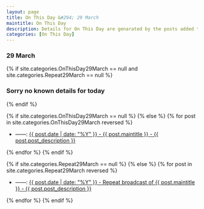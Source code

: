 ```yaml
---
layout: page
title: On This Day &#294; 29 March
maintitle: On This Day
description: Details for On This Day are genarated by the posts added to the website so the content is subject to changes/updates over time.
categories: [On This Day]
---
```


<h3>29 March</h3>

{% if site.categories.OnThisDay29March == null and site.categories.Repeat29March == null %}
  <h3>Sorry no known details for today</h3>
{% endif %}

{% if site.categories.OnThisDay29March == null %}
{% else %}
{% for post in site.categories.OnThisDay29March reversed %}
<ul>
<li> ——: <a href="{{ post.url }}">{{ post.date | date: "%Y" }} - {{ post.maintitle }} - {{ post.post_description }}</a></li>
</ul>
{% endfor %}
{% endif %}

{% if site.categories.Repeat29March == null %}
{% else %}
{% for post in site.categories.Repeat29March reversed %}
<ul>
<li> ——: <a href="{{ post.url }}">{{ post.date | date: "%Y" }} - Repeat broadcast of {{ post.maintitle }} - {{ post.post_description }}</a></li>
</ul>
{% endfor %}
{% endif %}

